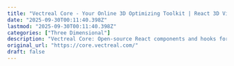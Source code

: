 ```yaml
---
title: "Vectreal Core - Your Online 3D Optimizing Toolkit | React 3D Viewer &\n      Hooks"
date: "2025-09-30T00:11:40.398Z"
lastmod: "2025-09-30T00:11:40.398Z"
categories: ["Three Dimensional"]
description: "Vectreal Core: Open-source React components and hooks for seamless 3D model integration. Optimize and view GLTF, GLB, OBJ, USDZ models easily. Start your 3D web journey today!"
original_url: "https://core.vectreal.com/"
draft: false
---
```

